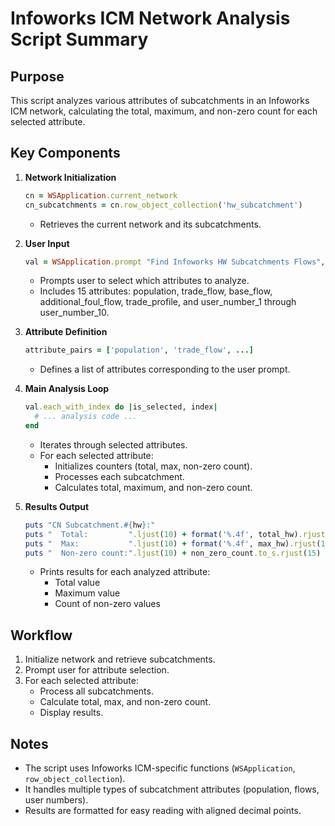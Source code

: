 # Infoworks ICM Network Analysis Script Summary

## Purpose
This script analyzes various attributes of subcatchments in an Infoworks ICM network, calculating the total, maximum, and non-zero count for each selected attribute.

## Key Components

1. **Network Initialization**
   ```ruby
   cn = WSApplication.current_network
   cn_subcatchments = cn.row_object_collection('hw_subcatchment')
   ```
   - Retrieves the current network and its subcatchments.

2. **User Input**
   ```ruby
   val = WSApplication.prompt "Find Infoworks HW Subcatchments Flows", [...], false
   ```
   - Prompts user to select which attributes to analyze.
   - Includes 15 attributes: population, trade_flow, base_flow, additional_foul_flow, trade_profile, and user_number_1 through user_number_10.

3. **Attribute Definition**
   ```ruby
   attribute_pairs = ['population', 'trade_flow', ...]
   ```
   - Defines a list of attributes corresponding to the user prompt.

4. **Main Analysis Loop**
   ```ruby
   val.each_with_index do |is_selected, index|
     # ... analysis code ...
   end
   ```
   - Iterates through selected attributes.
   - For each selected attribute:
     - Initializes counters (total, max, non-zero count).
     - Processes each subcatchment.
     - Calculates total, maximum, and non-zero count.

5. **Results Output**
   ```ruby
   puts "CN Subcatchment.#{hw}:"
   puts "  Total:         ".ljust(10) + format('%.4f', total_hw).rjust(15)
   puts "  Max:           ".ljust(10) + format('%.4f', max_hw).rjust(15)
   puts "  Non-zero count:".ljust(10) + non_zero_count.to_s.rjust(15)
   ```
   - Prints results for each analyzed attribute:
     - Total value
     - Maximum value
     - Count of non-zero values

## Workflow
1. Initialize network and retrieve subcatchments.
2. Prompt user for attribute selection.
3. For each selected attribute:
   - Process all subcatchments.
   - Calculate total, max, and non-zero count.
   - Display results.

## Notes
- The script uses Infoworks ICM-specific functions (`WSApplication`, `row_object_collection`).
- It handles multiple types of subcatchment attributes (population, flows, user numbers).
- Results are formatted for easy reading with aligned decimal points.